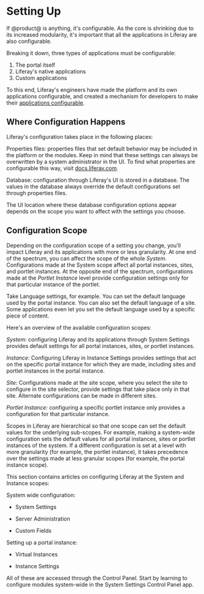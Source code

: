 # Setting Up [](id=setting-up)

If @product@ is anything, it's configurable. As the core is shrinking
due to its increased modularity, it's important that all the applications in
Liferay are also configurable. 

Breaking it down, three types of applications must be configurable:

1.  The portal itself
2.  Liferay's native applications 
3.  Custom applications

To this end, Liferay's engineers have made the platform and its own applications
configurable, and created a mechanism for developers to make their
[applications configurable](/develop/tutorials/-/knowledge_base/7-1/configurable-applications).

## Where Configuration Happens [](id=where-configuration-happens)

Liferay's configuration takes place in the following places: 

Properties files: properties files  that set default behavior may be included in
the platform or the modules. Keep in mind that these settings can always be
overwritten by a system administrator in the UI. To find what properties are
configurable this way, visit 
[docs.liferay.com](https://docs.liferay.com/portal/7.1-latest/propertiesdoc).

Database: configuration through Liferay's UI is stored in a database.  The
values in the database always override the default configurations set through
properties files.

The UI location where these database configuration options appear depends on the
scope you want to affect with the settings you choose.

## Configuration Scope [](id=configuration-scope)

Depending on the configuration scope of a setting you change, you'll impact
Liferay and its applications with more or less granularity. At one end of the
spectrum, you can affect the scope of the whole *System*. Configurations made at
the System scope affect all portal instances, sites, and portlet instances. At
the opposite end of the spectrum, configurations made at the *Portlet Instance*
level provide configuration settings only for that particular instance of the
portlet. 

Take Language settings, for example. You can set the default language used by
the portal instance. You can also set the default language of a site. Some
applications even let you set the default language used by a specific piece of
content. 

Here's an overview of the available configuration scopes:

*System:* configuring Liferay and its applications through System Settings
provides default settings for all portal instances, sites, or portlet instances.

*Instance:* Configuring Liferay in Instance Settings provides settings that
act on the specific portal instance for which they are made, including sites
and portlet instances in the portal instance.

*Site:* Configurations made at the site scope, where you select the site to
configure in the site selector, provide settings that take place only in that
site. Alternate configurations can be made in different sites.

*Portlet Instance:* configuring a specific portlet instance only provides a
configuration for that particular instance.

Scopes in Liferay are hierarchical so that one scope can set the default values
for the underlying sub-scopes. For example, making a system-wide configuration
sets the default values for all portal instances, sites or portlet instances of
the system. If a different configuration is set at a level with more granularity
(for example, the portlet instance), it takes precedence over the settings made
at less granular scopes (for example, the portal instance scope).

This section contains articles on configuring Liferay at the System and Instance
scopes:

System wide configuration:

- System Settings

- Server Administration

- Custom Fields

Setting up a portal instance:

- Virtual Instances

- Instance Settings

All of these are accessed through the Control Panel. Start by learning to
configure modules system-wide in the System Settings Control Panel app.
